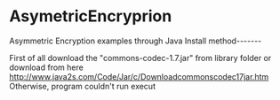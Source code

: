 # AsymetricEncryprion
Asymmetric Encryption examples through Java
Install method-------
>>>>>>>>
First of all download the  "commons-codec-1.7.jar" from library folder or download from here http://www.java2s.com/Code/Jar/c/Downloadcommonscodec17jar.htm
Otherwise, program couldn't run execut
